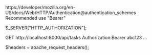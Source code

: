 https://developer/mozilla.org/en-US/docs/Web/HTTP/Authentication@authentication_schemes
Recommended use "Bearer"

$_SERVER["HTTP_AUTHORIZATION"];

GET http://localhost:8000/api/tasks
Authorization:Bearer abc123
...

$headers = apache_request_headers();